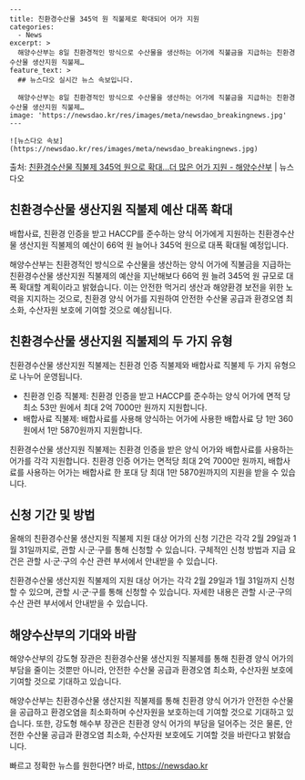     ---
    title: 친환경수산물 345억 원 직불제로 확대되어 어가 지원
    categories:
      - News
    excerpt: >
      해양수산부는 8일 친환경적인 방식으로 수산물을 생산하는 어가에 직불금을 지급하는 친환경수산물 생산지원 직불제…
    feature_text: >
      ## 뉴스다오 실시간 뉴스 속보입니다.
    
      해양수산부는 8일 친환경적인 방식으로 수산물을 생산하는 어가에 직불금을 지급하는 친환경수산물 생산지원 직불제…
    image: 'https://newsdao.kr/res/images/meta/newsdao_breakingnews.jpg'
    ---
    
    ![뉴스다오 속보](https://newsdao.kr/res/images/meta/newsdao_breakingnews.jpg)

<p>출처: <a href="https://newsdao.kr/2947" rel="dofollow">친환경수산물 직불제 345억 원으로 확대…더 많은 어가 지원 - 해양수산부</a> | 뉴스다오</p>

<h2 data-ke-size="size26">친환경수산물 생산지원 직불제 예산 대폭 확대</h2>
배합사료, 친환경 인증을 받고 HACCP를 준수하는 양식 어가에게 지원하는 친환경수산물 생산지원 직불제의 예산이 66억 원 늘어나 345억 원으로 대폭 확대될 예정입니다.

<p data-ke-size="size16">해양수산부는 친환경적인 방식으로 수산물을 생산하는 양식 어가에 직불금을 지급하는 친환경수산물 생산지원 직불제의 예산을 지난해보다 66억 원 늘려 345억 원 규모로 대폭 확대할 계획이라고 밝혔습니다. 이는 안전한 먹거리 생산과 해양환경 보전을 위한 노력을 지지하는 것으로, 친환경 양식 어가를 지원하여 안전한 수산물 공급과 환경오염 최소화, 수산자원 보호에 기여할 것으로 예상됩니다.</p>

<h2 data-ke-size="size26">친환경수산물 생산지원 직불제의 두 가지 유형</h2>
친환경수산물 생산지원 직불제는 친환경 인증 직불제와 배합사료 직불제 두 가지 유형으로 나누어 운영됩니다.

<ul>
  <li>친환경 인증 직불제: 친환경 인증을 받고 HACCP를 준수하는 양식 어가에 면적 당 최소 53만 원에서 최대 2억 7000만 원까지 지원합니다.</li>
  <li>배합사료 직불제: 배합사료를 사용해 양식하는 어가에 사용한 배합사료 당 1만 360원에서 1만 5870원까지 지원합니다.</li>
</ul>

<p data-ke-size="size16">친환경수산물 생산지원 직불제는 친환경 인증을 받은 양식 어가와 배합사료를 사용하는 어가를 각각 지원합니다. 친환경 인증 어가는 면적당 최대 2억 7000만 원까지, 배합사료를 사용하는 어가는 배합사료 한 포대 당 최대 1만 5870원까지의 지원을 받을 수 있습니다.</p>

<h2 data-ke-size="size26">신청 기간 및 방법</h2>
올해의 친환경수산물 생산지원 직불제 지원 대상 어가의 신청 기간은 각각 2월 29일과 1월 31일까지로, 관할 시·군·구를 통해 신청할 수 있습니다. 구체적인 신청 방법과 지급 요건은 관할 시·군·구의 수산 관련 부서에서 안내받을 수 있습니다.

<p data-ke-size="size16">친환경수산물 생산지원 직불제의 지원 대상 어가는 각각 2월 29일과 1월 31일까지 신청할 수 있으며, 관할 시·군·구를 통해 신청할 수 있습니다. 자세한 내용은 관할 시·군·구의 수산 관련 부서에서 안내받을 수 있습니다.</p>

<h2 data-ke-size="size26">해양수산부의 기대와 바람</h2>
해양수산부의 강도형 장관은 친환경수산물 생산지원 직불제를 통해 친환경 양식 어가의 부담을 줄이는 것뿐만 아니라, 안전한 수산물 공급과 환경오염 최소화, 수산자원 보호에 기여할 것으로 기대하고 있습니다.

<p data-ke-size="size16">해양수산부는 친환경수산물 생산지원 직불제를 통해 친환경 양식 어가가 안전한 수산물을 공급하고 환경오염을 최소화하며 수산자원을 보호하는데 기여할 것으로 기대하고 있습니다. 또한, 강도형 해수부 장관은 친환경 양식 어가의 부담을 덜어주는 것은 물론, 안전한 수산물 공급과 환경오염 최소화, 수산자원 보호에도 기여할 것을 바란다고 밝혔습니다.</p> 

빠르고 정확한 뉴스를 원한다면? 바로, <a href="https://newsdao.kr" rel="dofollow">https://newsdao.kr</a>


    
